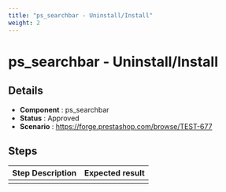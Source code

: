 ```yaml
---
title: "ps_searchbar - Uninstall/Install"
weight: 2
---
```


# ps_searchbar - Uninstall/Install
## Details
* **Component** : ps_searchbar
* **Status** : Approved
* **Scenario** : https://forge.prestashop.com/browse/TEST-677

## Steps
| Step Description | Expected result |
| ----- | ----- |
|  |  |